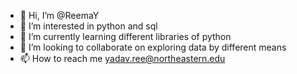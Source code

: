 - 👋 Hi, I’m @ReemaY
- 👀 I’m interested in python and sql
- 🌱 I’m currently learning different libraries of python 
- 💞️ I’m looking to collaborate on exploring data by different means
- 📫 How to reach me yadav.ree@northeastern.edu

<!---
ReemaY/ReemaY is a ✨ special ✨ repository because its `README.md` (this file) appears on your GitHub profile.
You can click the Preview link to take a look at your changes.
--->

